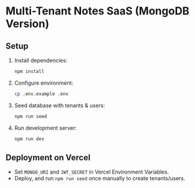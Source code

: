 # Multi-Tenant Notes SaaS (MongoDB Version)

## Setup

1. Install dependencies:
   ```bash
   npm install
   ```

2. Configure environment:
   ```bash
   cp .env.example .env
   ```

3. Seed database with tenants & users:
   ```bash
   npm run seed
   ```

4. Run development server:
   ```bash
   npm run dev
   ```

## Deployment on Vercel
- Set `MONGO_URI` and `JWT_SECRET` in Vercel Environment Variables.
- Deploy, and run `npm run seed` once manually to create tenants/users.